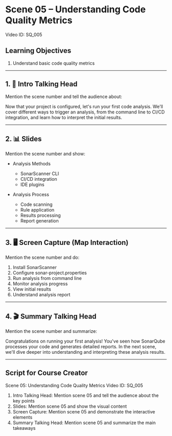 # Scene 05 – Understanding Code Quality Metrics
Video ID: SQ_005

## Learning Objectives
1. Understand basic code quality metrics

---

## 1. 🎥 Intro Talking Head
Mention the scene number and tell the audience about:

Now that your project is configured, let's run your first code analysis. We'll cover different ways to trigger an analysis, from the command line to CI/CD integration, and learn how to interpret the initial results.

---

## 2. 📊 Slides
Mention the scene number and show:

- Analysis Methods
  - SonarScanner CLI
  - CI/CD integration
  - IDE plugins

- Analysis Process
  - Code scanning
  - Rule application
  - Results processing
  - Report generation

---

## 3. 🖥️ Screen Capture (Map Interaction)
Mention the scene number and do:

1. Install SonarScanner
2. Configure sonar-project.properties
3. Run analysis from command line
4. Monitor analysis progress
5. View initial results
6. Understand analysis report

---

## 4. 🎬 Summary Talking Head
Mention the scene number and summarize:

Congratulations on running your first analysis! You've seen how SonarQube processes your code and generates detailed reports. In the next scene, we'll dive deeper into understanding and interpreting these analysis results.

---

## Script for Course Creator
Scene 05: Understanding Code Quality Metrics
Video ID: SQ_005

1. Intro Talking Head: Mention scene 05 and tell the audience about the key points
2. Slides: Mention scene 05 and show the visual content
3. Screen Capture: Mention scene 05 and demonstrate the interactive elements
4. Summary Talking Head: Mention scene 05 and summarize the main takeaways
